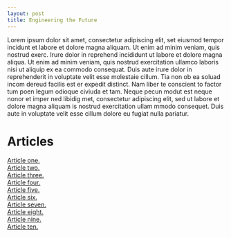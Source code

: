 ```yaml
---
layout: post
title: Engineering the Future
---
```



Lorem ipsum dolor sit amet, consectetur adipiscing elit, set eiusmod tempor incidunt et labore et dolore magna aliquam. Ut enim ad minim veniam, quis nostrud exerc. Irure dolor in reprehend incididunt ut labore et dolore magna aliqua. Ut enim ad minim veniam, quis nostrud exercitation ullamco laboris nisi ut aliquip ex ea commodo consequat. Duis aute irure dolor in reprehenderit in voluptate velit esse molestaie cillum. Tia non ob ea soluad incom dereud facilis est er expedit distinct. Nam liber te conscient to factor tum poen legum odioque civiuda et tam. Neque pecun modut est neque nonor et imper ned libidig met, consectetur adipiscing elit, sed ut labore et dolore magna aliquam is nostrud exercitation ullam mmodo consequet. Duis aute in voluptate velit esse cillum dolore eu fugiat nulla pariatur. 

# Articles #

[Article one.][art1]  
[Article two.][art2]  
[Article three.][art3]  
[Article four.][art4]  
[Article five.][art5]  
[Article six.][art6]  
[Article seven.][art7]  
[Article eight.][art8]  
[Article nine.][art9]  
[Article ten.][art10]  

[art1]: 01.html
[art2]: 02.html
[art3]: 03.html
[art4]: article4.html
[art5]: article5.html
[art6]: article6.html
[art7]: article7.html
[art8]: article8.html
[art9]: article9.html
[art10]: article10.html
